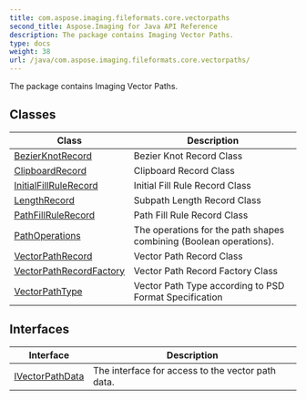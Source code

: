 ```yaml
---
title: com.aspose.imaging.fileformats.core.vectorpaths
second_title: Aspose.Imaging for Java API Reference
description: The package contains Imaging Vector Paths.
type: docs
weight: 38
url: /java/com.aspose.imaging.fileformats.core.vectorpaths/
---
```


The package contains Imaging Vector Paths.


## Classes

| Class | Description |
| --- | --- |
| [BezierKnotRecord](../com.aspose.imaging.fileformats.core.vectorpaths/bezierknotrecord) | Bezier Knot Record Class |
| [ClipboardRecord](../com.aspose.imaging.fileformats.core.vectorpaths/clipboardrecord) | Clipboard Record Class |
| [InitialFillRuleRecord](../com.aspose.imaging.fileformats.core.vectorpaths/initialfillrulerecord) | Initial Fill Rule Record Class |
| [LengthRecord](../com.aspose.imaging.fileformats.core.vectorpaths/lengthrecord) | Subpath Length Record Class |
| [PathFillRuleRecord](../com.aspose.imaging.fileformats.core.vectorpaths/pathfillrulerecord) | Path Fill Rule Record Class |
| [PathOperations](../com.aspose.imaging.fileformats.core.vectorpaths/pathoperations) | The operations for the path shapes combining (Boolean operations). |
| [VectorPathRecord](../com.aspose.imaging.fileformats.core.vectorpaths/vectorpathrecord) | Vector Path Record Class |
| [VectorPathRecordFactory](../com.aspose.imaging.fileformats.core.vectorpaths/vectorpathrecordfactory) | Vector Path Record Factory Class |
| [VectorPathType](../com.aspose.imaging.fileformats.core.vectorpaths/vectorpathtype) | Vector Path Type according to PSD Format Specification |

## Interfaces

| Interface | Description |
| --- | --- |
| [IVectorPathData](../com.aspose.imaging.fileformats.core.vectorpaths/ivectorpathdata) | The interface for access to the vector path data. |
